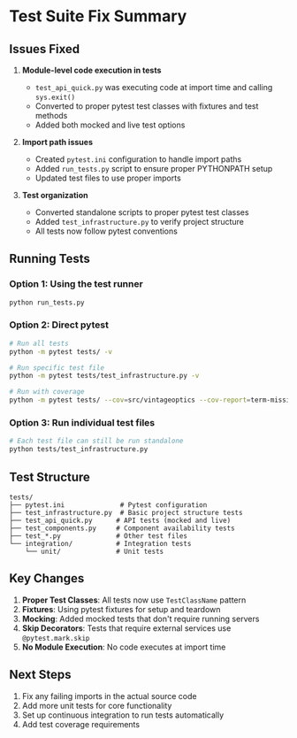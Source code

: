 # Test Suite Fix Summary

## Issues Fixed

1. **Module-level code execution in tests**
   - `test_api_quick.py` was executing code at import time and calling `sys.exit()`
   - Converted to proper pytest test classes with fixtures and test methods
   - Added both mocked and live test options

2. **Import path issues**
   - Created `pytest.ini` configuration to handle import paths
   - Added `run_tests.py` script to ensure proper PYTHONPATH setup
   - Updated test files to use proper imports

3. **Test organization**
   - Converted standalone scripts to proper pytest test classes
   - Added `test_infrastructure.py` to verify project structure
   - All tests now follow pytest conventions

## Running Tests

### Option 1: Using the test runner
```bash
python run_tests.py
```

### Option 2: Direct pytest
```bash
# Run all tests
python -m pytest tests/ -v

# Run specific test file
python -m pytest tests/test_infrastructure.py -v

# Run with coverage
python -m pytest tests/ --cov=src/vintageoptics --cov-report=term-missing
```

### Option 3: Run individual test files
```bash
# Each test file can still be run standalone
python tests/test_infrastructure.py
```

## Test Structure

```
tests/
├── pytest.ini              # Pytest configuration
├── test_infrastructure.py  # Basic project structure tests
├── test_api_quick.py      # API tests (mocked and live)
├── test_components.py     # Component availability tests
├── test_*.py              # Other test files
└── integration/           # Integration tests
    └── unit/              # Unit tests
```

## Key Changes

1. **Proper Test Classes**: All tests now use `TestClassName` pattern
2. **Fixtures**: Using pytest fixtures for setup and teardown
3. **Mocking**: Added mocked tests that don't require running servers
4. **Skip Decorators**: Tests that require external services use `@pytest.mark.skip`
5. **No Module Execution**: No code executes at import time

## Next Steps

1. Fix any failing imports in the actual source code
2. Add more unit tests for core functionality
3. Set up continuous integration to run tests automatically
4. Add test coverage requirements
